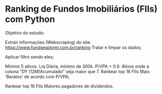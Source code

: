 # Ranking de Fundos Imobiliários (FIIs) com Python
Objetivo do estudo:

Extrair informações (Webscraping) do site: https://www.fundsexplorer.com.br/ranking
Tratar e limpar os dados;

Aplicar filtro sendo eles;

Mínimo 5 ativos.
Liq Diária, mínimo de 300k.
P/VPA < 0.9.
Ativos onde a coluna "DY (12M)Acumulado" seja maior que 7.
Rankear top 16 FIIs Mais 'Baratos' de acordo com P/VPA;

Rankear top 16 FIIs Maiores pagadores de dividendos.

